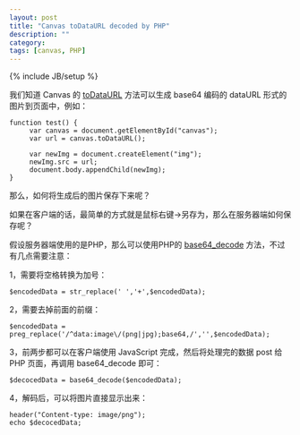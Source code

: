 ```yaml
---
layout: post
title: "Canvas toDataURL decoded by PHP"
description: ""
category:
tags: [canvas, PHP]
---
```

{% include JB/setup %}

我们知道 Canvas 的 [toDataURL](https://developer.mozilla.org/en-US/docs/DOM/HTMLCanvasElement) 方法可以生成 base64 编码的 dataURL 形式的图片到页面中，例如：

    function test() {
         var canvas = document.getElementById("canvas");
         var url = canvas.toDataURL();

         var newImg = document.createElement("img");
         newImg.src = url;
         document.body.appendChild(newImg);
    }

那么，如何将生成后的图片保存下来呢？

如果在客户端的话，最简单的方式就是鼠标右键->另存为，那么在服务器端如何保存呢？

假设服务器端使用的是PHP，那么可以使用PHP的 [base64_decode](http://php.net/manual/en/function.base64-decode.php) 方法，不过有几点需要注意：

1，需要将空格转换为加号：

    $encodedData = str_replace(' ','+',$encodedData);

2，需要去掉前面的前缀：

    $encodedData = preg_replace('/^data:image\/(png|jpg);base64,/','',$encodedData);

3，前两步都可以在客户端使用 JavaScript 完成，然后将处理完的数据 post 给 PHP 页面，再调用 base64_decode 即可：

    $decocedData = base64_decode($encodedData);

4，解码后，可以将图片直接显示出来：

    header("Content-type: image/png");
    echo $decocedData;